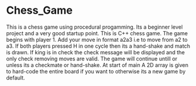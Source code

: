 # Chess_Game
This is a chess game using procedural progamming. Its a beginner level project and a very good startup point. This is  C++ chess game.
The game begins with player 1. Add your move in format   a2a3 i.e to move from a2 to a3.
If both players pressed H in one cycle then its a hand-shake and match is drawn.
If king is in check the check message will be displayed and the only check removing moves are valid.
The game will continue untill or unless its a checkmate or hand-shake.
At start of main A 2D array is given to hard-code the entire board if you want to otherwise its a new game by default. 
